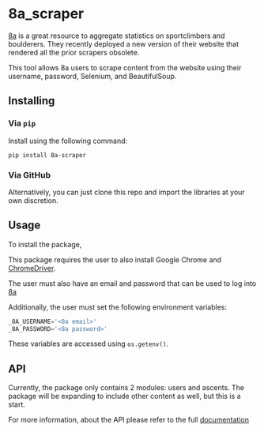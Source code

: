 # 8a_scraper

[8a](https://www.8a.nu/) is a great resource to aggregate statistics on sportclimbers and boulderers. They recently deployed a new version of their website that rendered all the prior scrapers obsolete.

This tool allows 8a users to scrape content from the website using their username, password, Selenium, and BeautifulSoup.

## Installing

### Via `pip`

Install using the following command:

`pip install 8a-scraper`

### Via GitHub

Alternatively, you can just clone this repo and import the libraries at your own discretion.

## Usage

To install the package,

This package requires the user to also install Google Chrome and [ChromeDriver](https://chromedriver.chromium.org/downloads).

The user must also have an email and password that can be used to log into [8a](https://www.8a.nu/)

Additionally, the user must set the following environment variables:

```python
_8A_USERNAME='<8a email>'
_8A_PASSWORD='<8a password>'
```

These variables are accessed using `os.getenv()`.

## API

Currently, the package only contains 2 modules: users and ascents.
The package will be expanding to include other content as well, but this is a start.

For more information, about the API please refer to the full [documentation](https://github.com/vishaalagartha/8a_scraper/blob/master/API.md)
